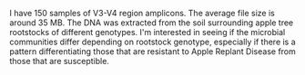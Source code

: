 I have 150 samples of V3-V4 region amplicons.  The average file size is around 35 MB.  The DNA was extracted from the soil surrounding apple tree rootstocks of different genotypes.  I'm interested in seeing if the microbial communities differ depending on rootstock genotype, especially if there is a pattern differentiating those that are resistant to Apple Replant Disease from those that are susceptible.  
